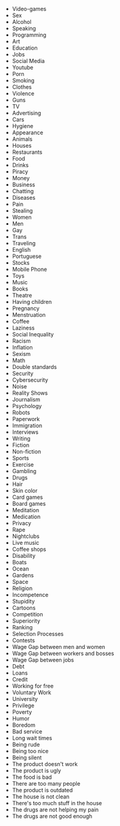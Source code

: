 - Video-games
- Sex
- Alcohol
- Speaking
- Programming
- Art
- Education
- Jobs
- Social Media
- Youtube
- Porn
- Smoking
- Clothes
- Violence
- Guns
- TV
- Advertising
- Cars
- Hygiene
- Appearance
- Animals
- Houses
- Restaurants
- Food
- Drinks
- Piracy
- Money
- Business
- Chatting
- Diseases
- Pain
- Stealing
- Women
- Men
- Gay
- Trans
- Traveling
- English
- Portuguese
- Stocks
- Mobile Phone
- Toys
- Music
- Books
- Theatre
- Having children
- Pregnancy
- Menstruation
- Coffee
- Laziness
- Social Inequality
- Racism
- Inflation
- Sexism
- Math
- Double standards
- Security
- Cybersecurity
- Noise
- Reality Shows
- Journalism
- Psychology
- Robots
- Paperwork
- Immigration
- Interviews
- Writing
- Fiction
- Non-fiction
- Sports
- Exercise
- Gambling
- Drugs
- Hair
- Skin color
- Card games
- Board games
- Meditation
- Medication
- Privacy
- Rape
- Nightclubs
- Live music
- Coffee shops
- Disability
- Boats
- Ocean
- Gardens
- Space
- Religion
- Incompetence
- Stupidity
- Cartoons
- Competition
- Superiority
- Ranking
- Selection Processes
- Contests
- Wage Gap between men and women
- Wage Gap between workers and bosses
- Wage Gap between jobs
- Debt
- Loans
- Credit
- Working for free
- Voluntary Work
- University
- Privilege
- Poverty
- Humor
- Boredom
- Bad service
- Long wait times
- Being rude
- Being too nice
- Being silent
- The product doesn't work
- The product is ugly
- The food is bad
- There are too many people
- The product is outdated
- The house is not clean
- There's too much stuff in the house
- The drugs are not helping my pain
- The drugs are not good enough